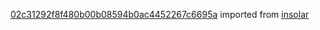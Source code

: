 [02c31292f8f480b00b08594b0ac4452267c6695a](https://github.com/insolar/insolar/commit/02c31292f8f480b00b08594b0ac4452267c6695a) imported from [insolar](https://github.com/insolar/insolar)
